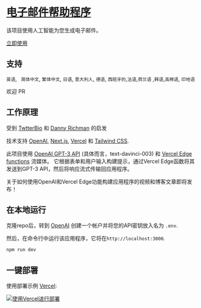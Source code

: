 # [电子邮件帮助程序](https://email-helper.vercel.app/)

该项目使用人工智能为您生成电子邮件。  


[立即使用](https://email-helper.tool.aueal.com/)


## 支持
`英语`, ` 简体中文`, `繁体中文`, `日语`, `意大利人`, `德语`, `西班牙的`,`法语`,`荷兰语` ,`韩语`,`高棉语`, `印地语`

欢迎 PR

## 工作原理

受到 [TwtterBio](https://github.com/Nutlope/twitterbio) 和 [Danny Richman](https://twitter.com/DannyRichman/status/1598254671591723008?ref_src=twsrc%5Etfw%7Ctwcamp%5Etweetembed%7Ctwterm%5E1598254671591723008%7Ctwgr%5Eb7deab6eb03d86a1b9ac13f7e38cdeab57a40cbb%7Ctwcon%5Es1_&ref_url=https%3A%2F%2Fwww.buzzfeednews.com%2Farticle%2Ftomwarren%2Fai-app-dyslexic-email-writer-help) 的启发

技术支持 [OpenAI](https://openai.com/), [Next.js](https://nextjs.org/), [Vercel](https://vercel.com/) 和 [Tailwind CSS](https://tailwindcss.com/).

此项目使用 [OpenAI GPT-3 API](https://openai.com/api/) (具体而言，text-davinci-003) 和 [Vercel Edge functions](https://vercel.com/features/edge-functions) 流媒体。 它根据表单和用户输入构建提示，通过Vercel Edge函数将其发送到GPT-3 API，然后将响应流式传输回应用程序。

关于如何使用OpenAI和Vercel Edge功能构建应用程序的视频和博客文章即将发布！

## 在本地运行
克隆repo后，转到 [OpenAI](https://beta.openai.com/account/api-keys) 创建一个帐户并将您的API密钥放入名为 `.env`.

然后，在命令行中运行该应用程序，它将在`http://localhost:3000`.

```bash
npm run dev
```

## 一键部署

使用部署示例 [Vercel](https://vercel.com?utm_source=github&utm_medium=readme&utm_campaign=vercel-examples):

[![使用Vercel进行部署](https://vercel.com/button)](https://vercel.com/new/clone?repository-url=https://github.com/Nutlope/twitterbio&env=OPENAI_API_KEY&project-name=twitter-bio-generator&repo-name=twitterbio)

<!-- https://www.seotraininglondon.org/gpt3-business-email-generator/ -->